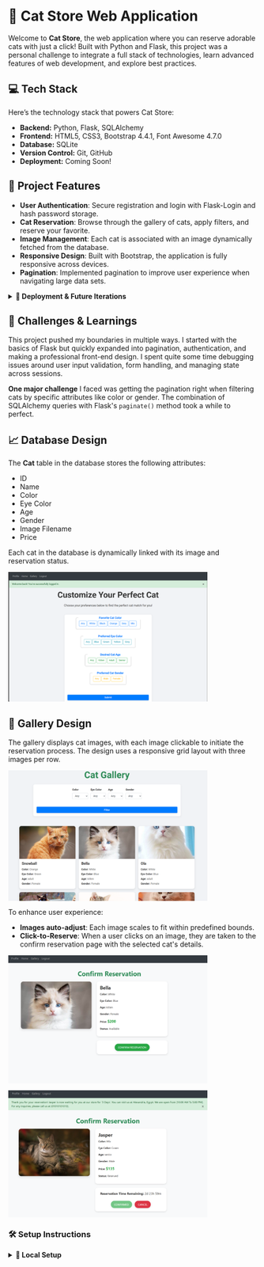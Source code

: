 # 🐾 Cat Store Web Application

Welcome to **Cat Store**, the web application where you can reserve adorable cats with just a click! Built with Python and Flask, this project was a personal challenge to integrate a full stack of technologies, learn advanced features of web development, and explore best practices.

## 💻 Tech Stack

Here’s the technology stack that powers Cat Store:

-   **Backend:** Python, Flask, SQLAlchemy
-   **Frontend:** HTML5, CSS3, Bootstrap 4.4.1, Font Awesome 4.7.0
-   **Database:** SQLite
-   **Version Control:** Git, GitHub
-   **Deployment:** Coming Soon!

## 📜 Project Features

-   **User Authentication**: Secure registration and login with Flask-Login and hash password storage.
-   **Cat Reservation**: Browse through the gallery of cats, apply filters, and reserve your favorite.
-   **Image Management**: Each cat is associated with an image dynamically fetched from the database.
-   **Responsive Design**: Built with Bootstrap, the application is fully responsive across devices.
-   **Pagination**: Implemented pagination to improve user experience when navigating large data sets.

<details>
  <summary><b>🚀 Deployment & Future Iterations</b></summary>

Currently, the project is running locally on WSL using Flask's development server. However, the next step is deploying the application on platforms like Heroku or AWS.

**Future Iterations:**

-   Add a shopping cart for customers to purchase accessories.
-   Integrate a payment gateway for online transactions.
-   Expand the database to include a wider variety of pets beyond cats.
</details>

## 🎯 Challenges & Learnings

This project pushed my boundaries in multiple ways. I started with the basics of Flask but quickly expanded into pagination, authentication, and making a professional front-end design. I spent quite some time debugging issues around user input validation, form handling, and managing state across sessions.

**One major challenge** I faced was getting the pagination right when filtering cats by specific attributes like color or gender. The combination of SQLAlchemy queries with Flask's `paginate()` method took a while to perfect.

## 📈 Database Design

The **Cat** table in the database stores the following attributes:

-   ID
-   Name
-   Color
-   Eye Color
-   Age
-   Gender
-   Image Filename
-   Price

Each cat in the database is dynamically linked with its image and reservation status.

<p>
<img title="Gallery" alt="Gallery Preview" width="80%" src="./theProject/static/readme-images/1.png" style="padding-right:10px;" />
</p>

</details>

## 📸 Gallery Design

The gallery displays cat images, with each image clickable to initiate the reservation process. The design uses a responsive grid layout with three images per row.

<p>
<img align="center" title="Gallery" alt="Gallery Preview" width="80%" src="./theProject/static/readme-images/2.png" style="padding-right:10px;" />
</p>

To enhance user experience:

-   **Images auto-adjust**: Each image scales to fit within predefined bounds.
-   **Click-to-Reserve**: When a user clicks on an image, they are taken to the confirm reservation page with the selected cat's details.
<p>
<img align="center" title="Gallery" alt="Gallery Preview" width="80%" src="./theProject/static/readme-images/3.png" style="padding-right:10px;" />
</p>
<p>
<img align="center" title="Gallery" alt="Gallery Preview" width="80%" src="./theProject/static/readme-images/4.png" style="padding-right:10px;" />
</p>

### 🛠 Setup Instructions

<details>
  <summary><b>🔧 Local Setup</b></summary>

1. **Clone the repository:**

    ```bash
    git clone https://github.com/username/Cat_Store.git
    cd Cat_Store
    ```

2. **Set up a virtual environment:**

    - For **Linux/macOS**:

        ```bash
        python3 -m venv venv
        source venv/bin/activate
        ```

    - For **Windows**:
        ```bash
        python -m venv venv
        venv\Scripts\activate
        ```

3. **Install the dependencies:**

    ```bash
    pip install -r requirements.txt
    ```

4. **Run the Flask application:**

    ```bash
    flask run
    ```

5. **Access the application in your browser:**

    Open `http://localhost:5000` to see Cat Store in action.

</details>
